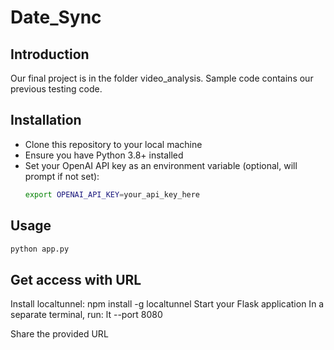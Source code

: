 # Date_Sync

## Introduction

Our final project is in the folder video_analysis. Sample code contains our previous testing code.

## Installation

- Clone this repository to your local machine
- Ensure you have Python 3.8+ installed
- Set your OpenAI API key as an environment variable (optional, will prompt if not set):
  ```bash
  export OPENAI_API_KEY=your_api_key_here
  ```

## Usage

```python
python app.py
```

## Get access with URL

Install localtunnel: npm install -g localtunnel
Start your Flask application
In a separate terminal, run:
lt --port 8080

Share the provided URL
